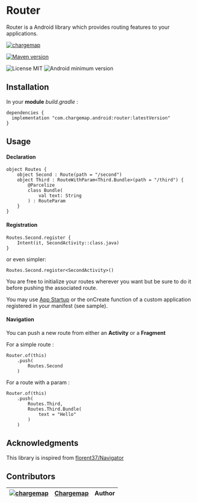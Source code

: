 # Router

Router is a Android library which provides routing features to your applications.

[![chargemap](https://github.com/chargemap.png?size=50)](https://chargemap.com)

[![Maven version](https://img.shields.io/maven-central/v/com.chargemap.android/router?style=for-the-badge)](https://mvnrepository.com/artifact/com.chargemap.android/router)

![License MIT](https://img.shields.io/badge/MIT-9E9F9F?style=flat-square&label=License)
![Android minimum version](https://img.shields.io/badge/21+-9E9F9F?style=flat-square&label=Minimum&logo=android)

## Installation

In your **module** *build.gradle* :

```
dependencies {
  implementation "com.chargemap.android:router:latestVersion"
}
```

## Usage

#### Declaration

```
object Routes {
    object Second : Route(path = "/second")
    object Third : RouteWithParam<Third.Bundle>(path = "/third") {
        @Parcelize
        class Bundle(
            val text: String
        ) : RouteParam
    }
}
```

#### Registration

```
Routes.Second.register {
    Intent(it, SecondActivity::class.java)
}
```
or even simpler:

```
Routes.Second.register<SecondActivity>()
```

You are free to initialize your routes wherever you want but be sure to do it before pushing the associated route.

You may use [App Startup](https://developer.android.com/topic/libraries/app-startup) or the onCreate function of a custom application registered in your manifest (see sample).

#### Navigation

You can push a new route from either an **Activity** or a **Fragment**

For a simple route :

```
Router.of(this)
	.push(
	    Routes.Second
	)

```

For a route with a param :

```
Router.of(this)
	.push(
	    Routes.Third,
	    Routes.Third.Bundle(
	        text = "Hello"
	    )
	)

```

## Acknowledgments

This library is inspired from [florent37/Navigator](https://github.com/florent37/Navigator)

## Contributors

| [![chargemap](https://github.com/chargemap.png?size=50)](https://github.com/chargemap) | [Chargemap](https://github.com/chargemap) | Author |
|--------------|--------------|--------------|
